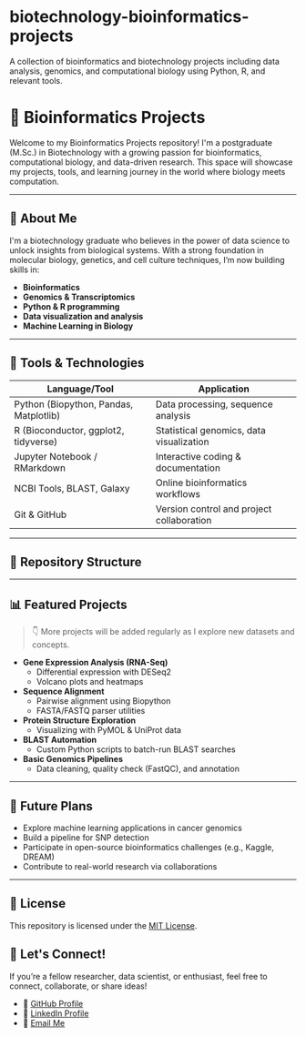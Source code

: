 # biotechnology-bioinformatics-projects
A collection of bioinformatics and biotechnology projects including data analysis, genomics, and computational biology using Python, R, and relevant tools.
# 🧬 Bioinformatics Projects

Welcome to my Bioinformatics Projects repository! I'm a postgraduate (M.Sc.) in Biotechnology with a growing passion for bioinformatics, computational biology, and data-driven research. This space will showcase my projects, tools, and learning journey in the world where biology meets computation.

---

## 🧪 About Me

I'm a biotechnology graduate who believes in the power of data science to unlock insights from biological systems. With a strong foundation in molecular biology, genetics, and cell culture techniques, I’m now building skills in:

- **Bioinformatics**
- **Genomics & Transcriptomics**
- **Python & R programming**
- **Data visualization and analysis**
- **Machine Learning in Biology**

---

## 🧰 Tools & Technologies

| Language/Tool | Application |
|---------------|-------------|
| Python (Biopython, Pandas, Matplotlib) | Data processing, sequence analysis |
| R (Bioconductor, ggplot2, tidyverse)   | Statistical genomics, data visualization |
| Jupyter Notebook / RMarkdown           | Interactive coding & documentation |
| NCBI Tools, BLAST, Galaxy              | Online bioinformatics workflows |
| Git & GitHub                           | Version control and project collaboration |

---

## 📁 Repository Structure

---

## 📊 Featured Projects

> 👇 More projects will be added regularly as I explore new datasets and concepts.

- **Gene Expression Analysis (RNA-Seq)**
  - Differential expression with DESeq2
  - Volcano plots and heatmaps
- **Sequence Alignment**
  - Pairwise alignment using Biopython
  - FASTA/FASTQ parser utilities
- **Protein Structure Exploration**
  - Visualizing with PyMOL & UniProt data
- **BLAST Automation**
  - Custom Python scripts to batch-run BLAST searches
- **Basic Genomics Pipelines**
  - Data cleaning, quality check (FastQC), and annotation

---

## 📌 Future Plans

- Explore machine learning applications in cancer genomics  
- Build a pipeline for SNP detection  
- Participate in open-source bioinformatics challenges (e.g., Kaggle, DREAM)  
- Contribute to real-world research via collaborations

---

## 📄 License

This repository is licensed under the [MIT License](LICENSE).

## 🤝 Let's Connect!

If you’re a fellow researcher, data scientist, or enthusiast, feel free to connect, collaborate, or share ideas!

- 🔗 [GitHub Profile](https://github.com/Moses3110)
- 🔗 [LinkedIn Profile](https://www.linkedin.com/in/contactmmoses)
- 📧 [Email Me](mailto:mmoses3732@gmail.com)
